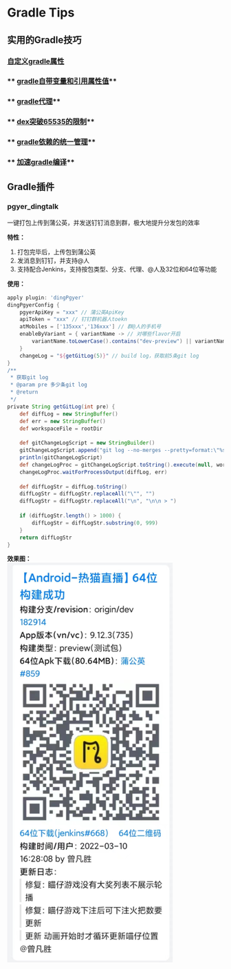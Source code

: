 # Gradle Tips

## 实用的Gradle技巧

### **[自定义gradle属性](https://github.com/hacket/gradle-config/tree/master/01_gradle_custom_property  "https://github.com/hacket/gradle-config/tree/master/01_gradle_custom_property")**

### ** [gradle自带变量和引用属性值](https://github.com/hacket/gradle-config/tree/master/02_gradle%E8%87%AA%E5%B8%A6%E5%8F%98%E9%87%8F%E5%92%8C%E5%BC%95%E7%94%A8%E5%B1%9E%E6%80%A7%E5%80%BC "https://github.com/hacket/gradle-config/tree/master/02_gradle%E8%87%AA%E5%B8%A6%E5%8F%98%E9%87%8F%E5%92%8C%E5%BC%95%E7%94%A8%E5%B1%9E%E6%80%A7%E5%80%BC")**

### ** [gradle代理](https://github.com/hacket/gradle-config/tree/master/03_gradle%E4%BB%A3%E7%90%86 "https://github.com/hacket/gradle-config/tree/master/03_gradle%E4%BB%A3%E7%90%86")**

### ** [dex突破65535的限制](https://github.com/hacket/gradle-config/tree/master/04_dex%E7%AA%81%E7%A0%B465535%E7%9A%84%E9%99%90%E5%88%B6 "https://github.com/hacket/gradle-config/tree/master/04_dex%E7%AA%81%E7%A0%B465535%E7%9A%84%E9%99%90%E5%88%B6")**

### ** [gradle依赖的统一管理](https://github.com/hacket/gradle-config/tree/master/05_gradle%E4%BE%9D%E8%B5%96%E7%9A%84%E7%BB%9F%E4%B8%80%E7%AE%A1%E7%90%86 "https://github.com/hacket/gradle-config/tree/master/05_gradle%E4%BE%9D%E8%B5%96%E7%9A%84%E7%BB%9F%E4%B8%80%E7%AE%A1%E7%90%86")**

### ** [加速gradle编译](https://github.com/hacket/gradle-config/tree/master/06_%E5%8A%A0%E9%80%9Fgradle%E7%BC%96%E8%AF%91 "https://github.com/hacket/gradle-config/tree/master/06_%E5%8A%A0%E9%80%9Fgradle%E7%BC%96%E8%AF%91")**


## Gradle插件

### pgyer_dingtalk
一键打包上传到蒲公英，并发送钉钉消息到群，极大地提升分发包的效率

**特性：**
1. 打包完毕后，上传包到蒲公英
2. 发消息到钉钉，并支持@人
3. 支持配合Jenkins，支持按包类型、分支、代理、@人及32位和64位等功能


**使用：**
```gradle
apply plugin: 'dingPgyer'
dingPgyerConfig {
    pgyerApiKey = "xxx" // 蒲公英ApiKey
    apiToken = "xxx" // 钉钉群机器人toekn
    atMobiles = ['135xxx','136xxx'] // 群@人的手机号
    enableByVariant = { variantName -> // 对哪些flavor开启
        variantName.toLowerCase().contains("dev-preview") || variantName.toLowerCase().contains("product-release")
    }
    changeLog = "${getGitLog(5)}" // build log，获取前5条git log
}
/**
 * 获取git log
 * @param pre 多少条git log
 * @return
 */
private String getGitLog(int pre) {
    def diffLog = new StringBuffer()
    def err = new StringBuffer()
    def workspaceFile = rootDir

    def gitChangeLogScript = new StringBuilder()
    gitChangeLogScript.append("git log --no-merges --pretty=format:\"%s\" -${pre}")
    println(gitChangeLogScript)
    def changeLogProc = gitChangeLogScript.toString().execute(null, workspaceFile)
    changeLogProc.waitForProcessOutput(diffLog, err)

    def diffLogStr = diffLog.toString()
    diffLogStr = diffLogStr.replaceAll("\"", "")
    diffLogStr = diffLogStr.replaceAll("\n", "\n\n > ")

    if (diffLogStr.length() > 1000) {
        diffLogStr = diffLogStr.substring(0, 999)
    }
    return diffLogStr
}
```

**效果图：** <br/>
<img src="https://github.com/hacket/gradle-tips/blob/master/imgs/dingtalk_pgyer.jpg" width="385px" height="928px">
